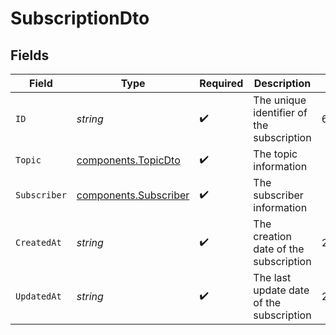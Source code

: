# SubscriptionDto


## Fields

| Field                                                          | Type                                                           | Required                                                       | Description                                                    | Example                                                        |
| -------------------------------------------------------------- | -------------------------------------------------------------- | -------------------------------------------------------------- | -------------------------------------------------------------- | -------------------------------------------------------------- |
| `ID`                                                           | *string*                                                       | :heavy_check_mark:                                             | The unique identifier of the subscription                      | 64f5e95d3d7946d80d0cb679                                       |
| `Topic`                                                        | [components.TopicDto](../../models/components/topicdto.md)     | :heavy_check_mark:                                             | The topic information                                          |                                                                |
| `Subscriber`                                                   | [components.Subscriber](../../models/components/subscriber.md) | :heavy_check_mark:                                             | The subscriber information                                     |                                                                |
| `CreatedAt`                                                    | *string*                                                       | :heavy_check_mark:                                             | The creation date of the subscription                          | 2025-04-24T05:40:21Z                                           |
| `UpdatedAt`                                                    | *string*                                                       | :heavy_check_mark:                                             | The last update date of the subscription                       | 2025-04-24T05:40:21Z                                           |
